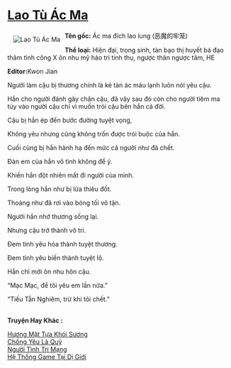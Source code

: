 <a href="https://utruyen.com/lao-tu-ac-ma/16205/" title="Lao Tù Ác Ma"><h1>Lao Tù Ác Ma</h1></a><div style="display:table"><img align="right" style="float: left; padding: 10px;" src="https://utruyen.com/images/story/200x260/lao-tu-ac-ma.jpg" alt="Lao Tù Ác Ma"><b>Tên gốc:</b> Ác ma đích lao lung (恶魔的牢笼)<p></p><b>Thể loại:</b> Hiện đại, trọng sinh, tàn bạo thị huyết bá đạo thâm tình công X ôn nhu mỹ hảo tri tính thụ, ngược thân ngược tâm, HE<p></p><b>Editor:</b>Kwon Jian<p></p>Người làm cậu bị thương chính là kẻ tàn ác máu lạnh luôn nói yêu cậu.<p></p>Hắn cho người đánh gãy chân cậu, đã vậy sau đó còn cho người tiêm ma túy vào người cậu chỉ vì muốn trói cậu bên hắn cả đời.<p></p>Cậu bị hắn ép đến bước đường tuyệt vọng,<p></p>Không yêu nhưng cũng không trốn được trói buộc của hắn.<p></p>Cuối cùng bị hắn hành hạ đến mức cả người như đã chết.<p></p>Đàn em của hắn vô tình không để ý.<p></p>Khiến hắn đột nhiên mất đi người của mình.<p></p>Trong lòng hắn như bị lửa thiêu đốt.<p></p>Thoáng như đã rơi vào bóng tối vô tận.<p></p>Người hắn nhớ thương sống lại.<p></p>Nhưng cậu trở thành vô tri.<p></p>Đem tình yêu hóa thành tuyệt thương.<p></p>Đem tình yêu biến thành tuyệt lộ.<p></p>Hắn chỉ mới ôn nhu hôn cậu.<p></p>“Mạc Mạc, để tôi yêu em lần nữa.”<p></p>“Tiếu Tẫn Nghiêm, trừ khi tôi chết.”</div><p><br><b>Truyện Hay Khác :</b></p><a href="https://utruyen.com/huong-mat-tua-khoi-suong/1763/" alt="Hương Mật Tựa Khói Sương">Hương Mật Tựa Khói Sương</a><br/><a href="https://github.com/quanluxury/truyenhot/tree/master/truyenhay/19236/" alt="Chồng Yêu Là Quỷ">Chồng Yêu Là Quỷ</a><br/><a href="https://truyenngontinhay.wordpress.com/2019/10/03/nguoi-tinh-tri-mang/" alt="Người Tình Trí Mạng">Người Tình Trí Mạng</a><br/><a href="https://github.com/quanluxury/ngontinhhot/tree/master/truyenhay/17260/" alt="Hệ Thống Game Tại Dị Giới">Hệ Thống Game Tại Dị Giới</a><br/>
